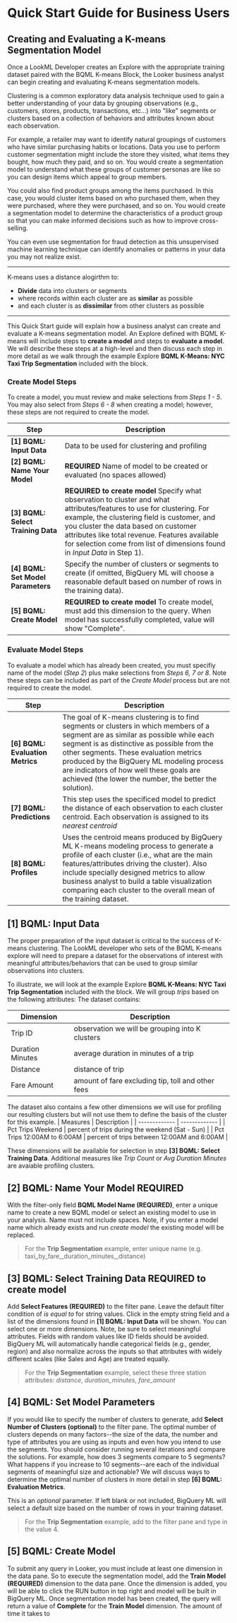 # **Quick Start Guide for Business Users**

## Creating and Evaluating a K-means Segmentation Model

Once a LookML Developer creates an Explore with the appropriate training dataset paired with the BQML K-means Block, the Looker business analyst can begin creating and evaluating K-means segmentation models.

Clustering is a common exploratory data analysis technique used to gain a better understanding of your data by grouping observations (e.g., customers, stores, products, transactions, etc...) into "like" segments or clusters based on a collection of behaviors and attributes known about each observation.

For example, a retailer may want to identify natural groupings of customers who have similar purchasing habits or locations. Data you use to perform customer segmentation might include the store they visited, what items they bought, how much they paid, and so on. You would create a segmentation model to understand what these groups of customer personas are like so you can design items which appeal to group members.

You could also find product groups among the items purchased. In this case, you would cluster items based on who purchased them, when they were purchased, where they were purchased, and so on. You would create a segmentation model to determine the characteristics of a product group so that you can make informed decisions such as how to improve cross-selling.

You can even use segmentation for fraud detection as this unsupervised machine learning technique can identify anomalies or patterns in your data you may not realize exist.

---
  K-means uses a distance alogirthm to:
  - **Divide** data into clusters or segments
  - where records within each cluster are as **similar** as possible
  - and each cluster is as **dissimilar** from other clusters as possible
---

This Quick Start guide will explain how a business analyst can create and evaluate a K-means segmentation model.
An Explore defined with BQML K-means will include steps to **create a model** and steps to **evaluate a model**. We will describe these steps at a high-level and then discuss each step in more detail as we walk through the example Explore **BQML K-Means: NYC Taxi Trip Segmentation** included with the block.

### Create Model Steps

To create a model, you must review and make selections from *Steps 1 - 5*. You may also select from *Steps 6 - 8* when creating a model; however, these steps are not required to create the model.

| Step  | Description |
| ------------- | ------------- |
| **\[1\] BQML: Input Data**  | Data to be used for clustering and profiling |
| **\[2\] BQML: Name Your Model** | **REQUIRED** Name of model to be created or evaluated (no spaces allowed)  |
| **\[3\] BQML: Select Training Data**  | **REQUIRED to create model** Specify what observation to cluster and what attributes/features to use for clustering. For example, the clustering field is customer, and you cluster the data based on customer attributes like total revenue. Features available for selection come from list of dimensions found in *Input Data* in Step 1).  |
| **\[4\] BQML: Set Model Parameters**  | Specify the number of clusters or segments to create (if omitted, BigQuery ML will choose a reasonable default based on number of rows in the training data). |
| **\[5\] BQML: Create Model**  | **REQUIRED to create model** To create model, must add this dimension to the query. When model has successfully completed, value will show "Complete".  |

### Evaluate Model Steps

To evaluate a model which has already been created, you must specifiy name of the model (*Step 2*) plus make selections from *Steps 6, 7 or 8*. Note these steps can be included as part of the *Create Model* process but are not required to create the model.

| Step  | Description |
| ------------- | ------------- |
| **\[6\] BQML: Evaluation Metrics**  | The goal of K-means clustering is to find segments or clusters in which members of a segment are as similar as possible while each segment is as distinctive as possible from the other segments. These evaluation metrics produced by the BigQuery ML modeling process are indicators of how well these goals are achieved (the lower the number, the better the solution).    |
| **\[7\] BQML: Predictions** | This step uses the specificed model to predict the distance of each observation to each cluster centroid. Each observation is assigned to its *nearest centroid*  |
| **\[8\] BQML: Profiles** | Uses the centroid means produced by BigQuery ML K-means modeling process to generate a profile of each cluster (i.e., what are the main features/attributes driving the cluster). Also include specially designed metrics to allow business analyst to build a table visualization comparing each cluster to the overall mean of the training dataset.    |


## **\[1\] BQML: Input Data**

The proper preparation of the input dataset is critical to the success of K-means clustering. The LookML developer who sets of the BQML K-means explore will need to prepare a dataset for the observations of interest with meaningful attributes/behaviors that can be used to group similar observations into clusters.

To illustrate, we will look at the example Explore **BQML K-Means: NYC Taxi Trip Segmentation** included with the block. We will group *trips* based on the following attributes:
The dataset contains:

| Dimension  | Description |
| ------------- | ------------- |
| Trip ID | observation we will be grouping into K clusters |
| Duration Minutes | average duration in minutes of a trip |
| Distance | distance of trip |
| Fare Amount | amount of fare excluding tip, toll and other fees |

The dataset also contains a few other dimensions we will use for profiling our resulting clusters but will not use them to define the basis of the cluster for this example.
| Measures  | Description |
| ------------- | ------------- |
| Pct Trips Weekend | percent of trips during the weekend (Sat - Sun) |
| Pct Trips 12:00AM to 6:00AM | percent of trips between 12:00AM and 6:00AM |

These dimensions will be available for selection in step **\[3\] BQML: Select Training Data**. Additional measures like *Trip Count* or *Avg Duration Minutes* are avaiable profiling clusters.

## **\[2\] BQML: Name Your Model**  **REQUIRED**

With the filter-only field **BQML Model Name (REQUIRED)**, enter a unique name to create a new BQML model or select an existing model to use in your analysis. Name must not include spaces. Note, if you enter a model name which already exists and run *create model* the existing model will be replaced.

  > For the **Trip Segmentation** example, enter unique name (e.g. taxi\_by\_fare,\_duration_minutes,\_distance)

## **\[3\] BQML: Select Training Data**  **REQUIRED to create model**

Add **Select Features (REQUIRED)** to the filter pane. Leave the default filter condition of *is equal to* for string values. Click in the empty string field and a list of the dimensions found in **\[1\] BQML: Input Data** will be shown. You can select one or more dimensions. Note, be sure to select meaningful attributes. Fields with random values like ID fields should be avoided. BigQuery ML will automatically handle categorical fields (e.g., gender, region) and also normalize across the inputs so that attributes with widely different scales (like Sales and Age) are treated equally.

  > For the **Trip Segmentation** example, select these three station attributes: *distance*, *duration_minutes*, *fare_amount*

## **\[4\] BQML: Set Model Parameters**

If you would like to specify the number of clusters to generate, add **Select Number of Clusters (optional)** to the filter pane. The optimal number of clusters depends on many factors--the size of the data, the number and type of attributes you are using as inputs and even how you intend to use the segments. You should consider running several iterations and compare the solutions. For example, how does 3 segments compare to 5 segments? What happens if you increase to 10 segments--are each of the individual segments of meaningful size and actionable? We will discuss ways to determine the optimal number of clusters in more detail in step **\[6\] BQML: Evaluation Metrics**.

This is an *optional* parameter. If left blank or not included, BigQuery ML will select a default size based on the number of rows in your training dataset.

  > For the **Trip Segmentation** example, add to the filter pane and type in the value 4.

## **\[5\] BQML: Create Model**

To submit any query in Looker, you must include at least one dimension in the data pane. So to execute the segmentation model, add the **Train Model (REQUIRED)** dimension to the data pane. Once the dimension is added, you will be able to click the RUN button in top right and model will be built in BigQuery ML. Once segmentation model has been created, the query will return a value of **Complete** for the **Train Model** dimension. The amount of time it takes to
